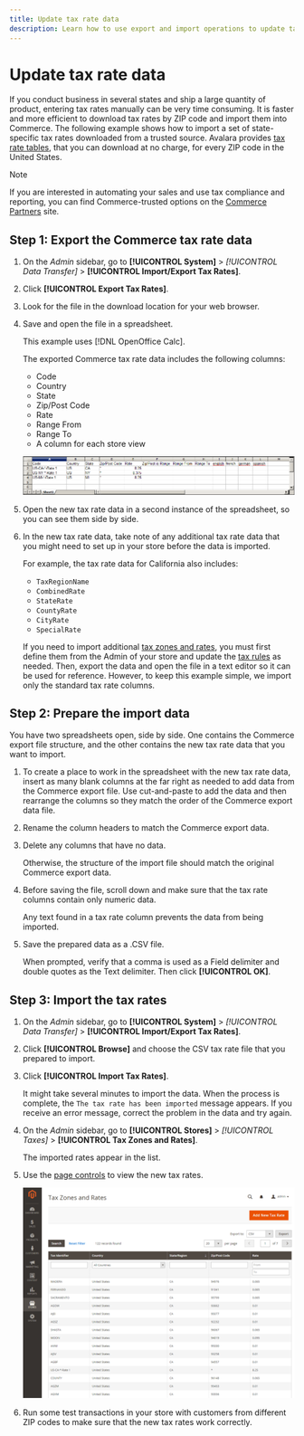 ```yaml
---
title: Update tax rate data
description: Learn how to use export and import operations to update tax rates for your store.
---
```

# Update tax rate data

If you conduct business in several states and ship a large quantity of product, entering tax rates manually can be very time consuming. It is faster and more efficient to download tax rates by ZIP code and import them into Commerce. The following example shows how to import a set of state-specific tax rates downloaded from a trusted source. Avalara provides [tax rate tables](https://www.avalara.com/taxrates/en/download-tax-tables.html), that you can download at no charge, for every ZIP code in the United States.

>[!NOTE]
>
>If you are interested in automating your sales and use tax compliance and reporting, you can find Commerce-trusted options on the [Commerce Partners](https://solutionpartners.adobe.com/s/directory/?solution=commerce) site.

## Step 1: Export the Commerce tax rate data

1. On the _Admin_ sidebar, go to **[!UICONTROL System]** > _[!UICONTROL Data Transfer]_ > **[!UICONTROL Import/Export Tax Rates]**.

1. Click **[!UICONTROL Export Tax Rates]**.

1. Look for the file in the download location for your web browser.

1. Save and open the file in a spreadsheet.

   This example uses [!DNL OpenOffice Calc].

   The exported Commerce tax rate data includes the following columns:
   - Code
   - Country
   - State
   - Zip/Post Code
   - Rate
   - Range From
   - Range To
   - A column for each store view

   ![Exported data - tax rates](./assets/data-exported-tax-rates.png)<!-- zoom -->

1. Open the new tax rate data in a second instance of the spreadsheet, so you can see them side by side.

1. In the new tax rate data, take note of any additional tax rate data that you might need to set up in your store before the data is imported.

   For example, the tax rate data for California also includes:

   - `TaxRegionName`
   - `CombinedRate`
   - `StateRate`
   - `CountyRate`
   - `CityRate`
   - `SpecialRate`

   If you need to import additional [tax zones and rates](../stores-purchase/tax-zones-rates.md), you must first define them from the Admin of your store and update the [tax rules](../stores-purchase/tax-rules.md) as needed. Then, export the data and open the file in a text editor so it can be used for reference. However, to keep this example simple, we import only the standard tax rate columns.

## Step 2: Prepare the import data

You have two spreadsheets open, side by side. One contains the Commerce export file structure, and the other contains the new tax rate data that you want to import.

1. To create a place to work in the spreadsheet with the new tax rate data, insert as many blank columns at the far right as needed to add data from the Commerce export file. Use cut-and-paste to add the data and then rearrange the columns so they match the order of the Commerce export data file.

1. Rename the column headers to match the Commerce export data.

1. Delete any columns that have no data.

   Otherwise, the structure of the import file should match the original Commerce export data.

1. Before saving the file, scroll down and make sure that the tax rate columns contain only numeric data.

   Any text found in a tax rate column prevents the data from being imported.

1. Save the prepared data as a .CSV file.

   When prompted, verify that a comma is used as a Field delimiter and double quotes as the Text delimiter. Then click **[!UICONTROL OK]**.

## Step 3: Import the tax rates

1. On the _Admin_ sidebar, go to **[!UICONTROL System]** > _[!UICONTROL Data Transfer]_ > **[!UICONTROL Import/Export Tax Rates]**.

1. Click **[!UICONTROL Browse]** and choose the CSV tax rate file that you prepared to import.

1. Click **[!UICONTROL Import Tax Rates]**.

   It might take several minutes to import the data. When the process is complete, the `The tax rate has been imported` message appears. If you receive an error message, correct the problem in the data and try again.

1. On the _Admin_ sidebar, go to **[!UICONTROL Stores]** > _[!UICONTROL Taxes]_ > **[!UICONTROL Tax Zones and Rates]**.

   The imported rates appear in the list.

1. Use the [page controls](https://docs.magento.com/user-guide/catalog/navigation-pagination.html) to view the new tax rates.

   ![Data import tax rates](./assets/data-imported-tax-zones-rates.png)<!-- zoom -->

1. Run some test transactions in your store with customers from different ZIP codes to make sure that the new tax rates work correctly.
